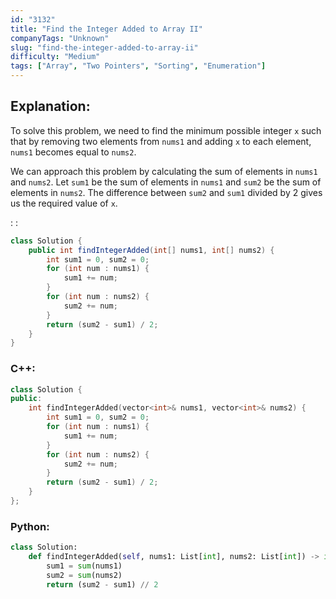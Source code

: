 ```yaml
---
id: "3132"
title: "Find the Integer Added to Array II"
companyTags: "Unknown"
slug: "find-the-integer-added-to-array-ii"
difficulty: "Medium"
tags: ["Array", "Two Pointers", "Sorting", "Enumeration"]
---
```


## Explanation:
To solve this problem, we need to find the minimum possible integer `x` such that by removing two elements from `nums1` and adding `x` to each element, `nums1` becomes equal to `nums2`.

We can approach this problem by calculating the sum of elements in `nums1` and `nums2`. Let `sum1` be the sum of elements in `nums1` and `sum2` be the sum of elements in `nums2`. The difference between `sum2` and `sum1` divided by 2 gives us the required value of `x`.

:
:
```java
class Solution {
    public int findIntegerAdded(int[] nums1, int[] nums2) {
        int sum1 = 0, sum2 = 0;
        for (int num : nums1) {
            sum1 += num;
        }
        for (int num : nums2) {
            sum2 += num;
        }
        return (sum2 - sum1) / 2;
    }
}
```

### C++:
```cpp
class Solution {
public:
    int findIntegerAdded(vector<int>& nums1, vector<int>& nums2) {
        int sum1 = 0, sum2 = 0;
        for (int num : nums1) {
            sum1 += num;
        }
        for (int num : nums2) {
            sum2 += num;
        }
        return (sum2 - sum1) / 2;
    }
};
```

### Python:
```python
class Solution:
    def findIntegerAdded(self, nums1: List[int], nums2: List[int]) -> int:
        sum1 = sum(nums1)
        sum2 = sum(nums2)
        return (sum2 - sum1) // 2
```